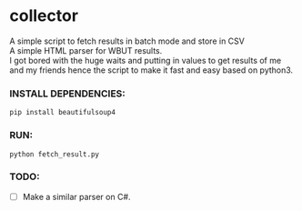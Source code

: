 # collector

A simple script to fetch results in batch mode and store in CSV <br>
A simple HTML parser for WBUT results. <br>
I got bored with the huge waits and putting in values to get results of me and my friends hence the script to make it fast and easy based on python3.

### INSTALL DEPENDENCIES:

`pip install beautifulsoup4`

### RUN:

`python fetch_result.py`

### TODO:
- [ ] Make a similar parser on C#.

